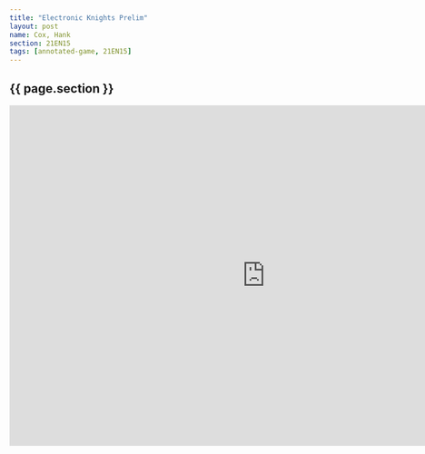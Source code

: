 ```yaml
---
title: "Electronic Knights Prelim"
layout: post
name: Cox, Hank
section: 21EN15
tags: [annotated-game, 21EN15]
---
```


<h2>{{ page.section }}</h2>

<iframe style='border: 0;' width='900px' height='600px' src='https://share.chessbase.com/SharedGames/frame/?p=nj9/kYLyHv+/pbz+tmRqqosx64OnmsveiufE0hVhEckzRXhLtS4hqNCU5mb81BAw'></iframe>
